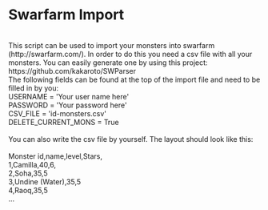 # Swarfarm Import
<br />
This script can be used to import your monsters into swarfarm (http://swarfarm.com/). In order to do this you need a csv file with all your monsters. You can easily generate one by using this project: https://github.com/kakaroto/SWParser
<br />
The following fields can be found at the top of the import file and need to be filled in by you:<br />
USERNAME = 'Your user name here'<br />
PASSWORD = 'Your password here'<br />
CSV_FILE = 'id-monsters.csv'<br />
DELETE_CURRENT_MONS = True<br />
<br />
You can also write the csv file by yourself. The layout should look like this:<br />
<br />
Monster id,name,level,Stars,<br />
1,Camilla,40,6,<br />
2,Soha,35,5<br />
3,Undine (Water),35,5<br />
4,Raoq,35,5 <br />
...
